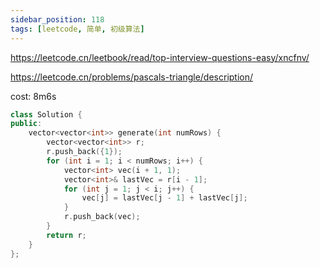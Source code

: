 ```yaml
---
sidebar_position: 118
tags: [leetcode, 简单, 初级算法]
---
```


https://leetcode.cn/leetbook/read/top-interview-questions-easy/xncfnv/

https://leetcode.cn/problems/pascals-triangle/description/

cost: 8m6s

```cpp
class Solution {
public:
    vector<vector<int>> generate(int numRows) {
        vector<vector<int>> r;
        r.push_back({1});
        for (int i = 1; i < numRows; i++) {
            vector<int> vec(i + 1, 1);
            vector<int>& lastVec = r[i - 1];
            for (int j = 1; j < i; j++) {
                vec[j] = lastVec[j - 1] + lastVec[j];
            }
            r.push_back(vec);
        }
        return r;
    }
};
```
